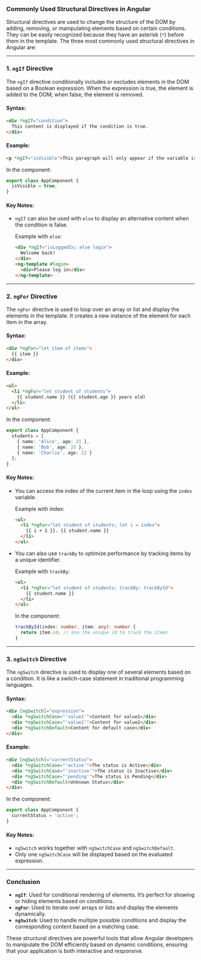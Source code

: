 ### **Commonly Used Structural Directives in Angular**

Structural directives are used to change the structure of the DOM by adding, removing, or manipulating elements based on certain conditions. They can be easily recognized because they have an asterisk (`*`) before them in the template. The three most commonly used structural directives in Angular are:

---

### **1. `ngIf` Directive**

The `ngIf` directive conditionally includes or excludes elements in the DOM based on a Boolean expression. When the expression is true, the element is added to the DOM; when false, the element is removed.

#### Syntax:

```html
<div *ngIf="condition">
  This content is displayed if the condition is true.
</div>
```

#### Example:

```html
<p *ngIf="isVisible">This paragraph will only appear if the variable isVisible is true.</p>
```

In the component:

```typescript
export class AppComponent {
  isVisible = true;
}
```

#### **Key Notes:**

- `ngIf` can also be used with `else` to display an alternative content when the condition is false.
    
    Example with `else`:
    
    ```html
    <div *ngIf="isLoggedIn; else login">
      Welcome back!
    </div>
    <ng-template #login>
      <div>Please log in</div>
    </ng-template>
    ```
    

---

### **2. `ngFor` Directive**

The `ngFor` directive is used to loop over an array or list and display the elements in the template. It creates a new instance of the element for each item in the array.

#### Syntax:

```html
<div *ngFor="let item of items">
  {{ item }}
</div>
```

#### Example:

```html
<ul>
  <li *ngFor="let student of students">
    {{ student.name }} ({{ student.age }} years old)
  </li>
</ul>
```

In the component:

```typescript
export class AppComponent {
  students = [
    { name: 'Alice', age: 21 },
    { name: 'Bob', age: 25 },
    { name: 'Charlie', age: 22 }
  ];
}
```

#### **Key Notes:**

- You can access the index of the current item in the loop using the `index` variable.
    
    Example with index:
    
    ```html
    <ul>
      <li *ngFor="let student of students; let i = index">
        {{ i + 1 }}. {{ student.name }}
      </li>
    </ul>
    ```
    
- You can also use `trackBy` to optimize performance by tracking items by a unique identifier.
    
    Example with `trackBy`:
    
    ```html
    <ul>
      <li *ngFor="let student of students; trackBy: trackById">
        {{ student.name }}
      </li>
    </ul>
    ```
    
    In the component:
    
    ```typescript
    trackById(index: number, item: any): number {
      return item.id; // Use the unique id to track the items
    }
    ```
    

---

### **3. `ngSwitch` Directive**

The `ngSwitch` directive is used to display one of several elements based on a condition. It is like a switch-case statement in traditional programming languages.

#### Syntax:

```html
<div [ngSwitch]="expression">
  <div *ngSwitchCase="'value1'">Content for value1</div>
  <div *ngSwitchCase="'value2'">Content for value2</div>
  <div *ngSwitchDefault>Content for default case</div>
</div>
```

#### Example:

```html
<div [ngSwitch]="currentStatus">
  <div *ngSwitchCase="'active'">The status is Active</div>
  <div *ngSwitchCase="'inactive'">The status is Inactive</div>
  <div *ngSwitchCase="'pending'">The status is Pending</div>
  <div *ngSwitchDefault>Unknown Status</div>
</div>
```

In the component:

```typescript
export class AppComponent {
  currentStatus = 'active';
}
```

#### **Key Notes:**

- `ngSwitch` works together with `ngSwitchCase` and `ngSwitchDefault`.
- Only one `ngSwitchCase` will be displayed based on the evaluated expression.

---

### **Conclusion**

- **`ngIf`**: Used for conditional rendering of elements. It’s perfect for showing or hiding elements based on conditions.
- **`ngFor`**: Used to iterate over arrays or lists and display the elements dynamically.
- **`ngSwitch`**: Used to handle multiple possible conditions and display the corresponding content based on a matching case.

These structural directives are powerful tools that allow Angular developers to manipulate the DOM efficiently based on dynamic conditions, ensuring that your application is both interactive and responsive.